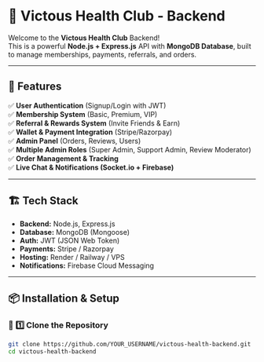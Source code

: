# 🏅 Victous Health Club - Backend

Welcome to the **Victous Health Club** Backend!  
This is a powerful **Node.js + Express.js** API with **MongoDB Database**, built to manage memberships, payments, referrals, and orders.

---

## 🚀 Features
✅ **User Authentication** (Signup/Login with JWT)  
✅ **Membership System** (Basic, Premium, VIP)  
✅ **Referral & Rewards System** (Invite Friends & Earn)  
✅ **Wallet & Payment Integration** (Stripe/Razorpay)  
✅ **Admin Panel** (Orders, Reviews, Users)  
✅ **Multiple Admin Roles** (Super Admin, Support Admin, Review Moderator)  
✅ **Order Management & Tracking**  
✅ **Live Chat & Notifications (Socket.io + Firebase)**  

---

## 🏗️ **Tech Stack**
- **Backend:** Node.js, Express.js  
- **Database:** MongoDB (Mongoose)  
- **Auth:** JWT (JSON Web Token)  
- **Payments:** Stripe / Razorpay  
- **Hosting:** Render / Railway / VPS  
- **Notifications:** Firebase Cloud Messaging  

---

## 📦 **Installation & Setup**
### 🔹 **1️⃣ Clone the Repository**
```bash
git clone https://github.com/YOUR_USERNAME/victous-health-backend.git
cd victous-health-backend
